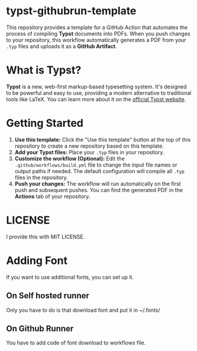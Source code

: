 # typst-githubrun-template

This repository provides a template for a GitHub Action that automates the process of compiling **Typst** documents into PDFs. When you push changes to your repository, this workflow automatically generates a PDF from your `.typ` files and uploads it as a **GitHub Artifact**.

# What is Typst?

**Typst** is a new, web-first markup-based typesetting system. It's designed to be powerful and easy to use, providing a modern alternative to traditional tools like LaTeX. You can learn more about it on the [official Typst website](https://typst.app/).

# Getting Started

1.  **Use this template:** Click the "Use this template" button at the top of this repository to create a new repository based on this template.
2.  **Add your Typst files:** Place your `.typ` files in your repository.
3.  **Customize the workflow (Optional):** Edit the `.github/workflows/build.yml` file to change the input file names or output paths if needed. The default configuration will compile all `.typ` files in the repository.
4.  **Push your changes:** The workflow will run automatically on the first push and subsequent pushes. You can find the generated PDF in the **Actions** tab of your repository.

# LICENSE 
I provide this with MIT LICENSE.

# Adding Font
If you want to use additional fonts, you can set up it.
## On Self hosted runner
Only you have to do is that download font and put it in ~/.fonts/
## On Github Runner
You have to add code of font download to workflows file.
